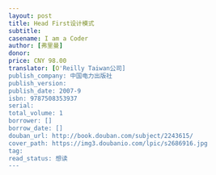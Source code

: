 ```yaml
---
layout: post
title: Head First设计模式
subtitle: 
casename: I am a Coder
author: [弗里曼]
donor: 
price: CNY 98.00
translator: [O'Reilly Taiwan公司]
publish_company: 中国电力出版社
publish_version: 
publish_date: 2007-9
isbn: 9787508353937
serial: 
total_volume: 1
borrower: []
borrow_date: []
douban_url: http://book.douban.com/subject/2243615/
cover_path: https://img3.doubanio.com/lpic/s2686916.jpg
tag: 
read_status: 想读
---
```


